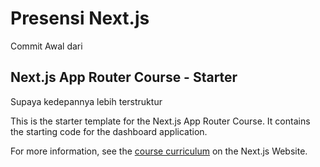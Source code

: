 # Presensi Next.js

Commit Awal dari 
## Next.js App Router Course - Starter
Supaya kedepannya lebih terstruktur

This is the starter template for the Next.js App Router Course. It contains the starting code for the dashboard application.

For more information, see the [course curriculum](https://nextjs.org/learn) on the Next.js Website.
